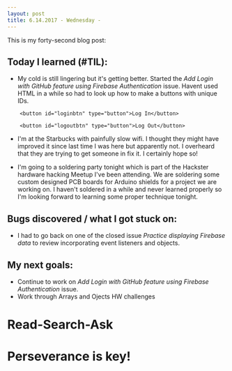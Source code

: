 ```yaml
---
layout: post
title: 6.14.2017 - Wednesday - 
---
```


This is my forty-second blog post: 

## Today I learned (#TIL):   

- My cold is still lingering but it's getting better.  Started the _Add Login with GitHub feature using Firebase Authentication_ issue.  Havent used HTML in a while so had to look up how to make a buttons with unique IDs.

```
    <button id="loginbtn" type="button">Log In</button>
```
```
    <button id="logoutbtn" type="button">Log Out</button>
```

- I'm at the Starbucks with painfully slow wifi.  I thought they might have improved it since last time I was here but apparently not.  I overheard that they are trying to get someone in fix it.  I certainly hope so!  

- I'm going to a soldering party tonight which is part of the Hackster hardware hacking Meetup I've been attending. We are soldering some custom designed PCB boards for Arduino shields for a project we are working on.  I haven't soldered in a while and never learned properly so I'm looking forward to learning some proper technique tonight. 


## Bugs discovered / what I got stuck on:

- I had to go back on one of the closed issue _Practice displaying Firebase data_ to review incorporating event listeners and objects. 


## My next goals:

- Continue to work on _Add Login with GitHub feature using Firebase Authentication_ issue.
- Work through Arrays and Ojects HW challenges


# Read-Search-Ask

# Perseverance is key!







